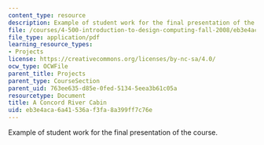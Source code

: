 ```yaml
---
content_type: resource
description: Example of student work for the final presentation of the course.
file: /courses/4-500-introduction-to-design-computing-fall-2008/eb3e4aca6a41536af3fa8a399ff7c76e_final_3.pdf
file_type: application/pdf
learning_resource_types:
- Projects
license: https://creativecommons.org/licenses/by-nc-sa/4.0/
ocw_type: OCWFile
parent_title: Projects
parent_type: CourseSection
parent_uid: 763ee635-d85e-0fed-5134-5eea3b61c05a
resourcetype: Document
title: A Concord River Cabin
uid: eb3e4aca-6a41-536a-f3fa-8a399ff7c76e
---
```

Example of student work for the final presentation of the course.